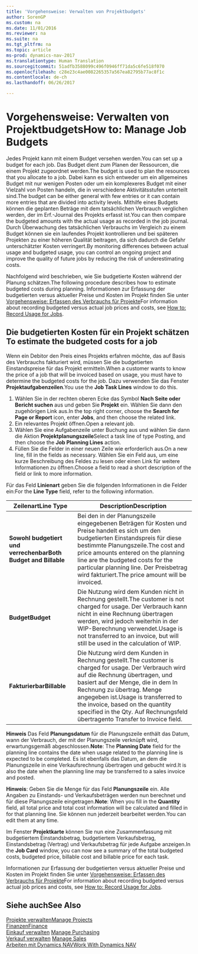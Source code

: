```yaml
---
title: 'Vorgehensweise: Verwalten von Projektbudgets'
author: SorenGP
ms.custom: na
ms.date: 11/01/2016
ms.reviewer: na
ms.suite: na
ms.tgt_pltfrm: na
ms.topic: article
ms-prod: dynamics-nav-2017
ms.translationtype: Human Translation
ms.sourcegitcommit: 51adfb3588099c496f0946ff71da5c6fe518f070
ms.openlocfilehash: c28e23c4ae0082265357a567ea82795b77ac8f1c
ms.contentlocale: de-ch
ms.lasthandoff: 06/26/2017

---
```


# <a name="how-to-manage-job-budgets"></a><span data-ttu-id="88c8a-102">Vorgehensweise: Verwalten von Projektbudgets</span><span class="sxs-lookup"><span data-stu-id="88c8a-102">How to: Manage Job Budgets</span></span>
<span data-ttu-id="88c8a-103">Jedes Projekt kann mit einem Budget versehen werden.</span><span class="sxs-lookup"><span data-stu-id="88c8a-103">You can set up a budget for each job.</span></span> <span data-ttu-id="88c8a-104">Das Budget dient zum Planen der Ressourcen, die einem Projekt zugeordnet werden.</span><span class="sxs-lookup"><span data-stu-id="88c8a-104">The budget is used to plan the resources that you allocate to a job.</span></span> <span data-ttu-id="88c8a-105">Dabei kann es sich entweder um ein allgemeines Budget mit nur wenigen Posten oder um ein komplexeres Budget mit einer Vielzahl von Posten handeln, die in verschiedene Aktivitätsstufen unterteilt sind.</span><span class="sxs-lookup"><span data-stu-id="88c8a-105">The budget can be either general with few entries or it can contain more entries that are divided into activity levels.</span></span> <span data-ttu-id="88c8a-106">Mithilfe eines Budgets können die geplanten Beträge mit dem tatsächlichen Verbrauch verglichen werden, der im Erf.-Journal des Projekts erfasst ist.</span><span class="sxs-lookup"><span data-stu-id="88c8a-106">You can then compare the budgeted amounts with the actual usage as recorded in the job journal.</span></span> <span data-ttu-id="88c8a-107">Durch Überwachung des tatsächlichen Verbrauchs im Vergleich zu einem Budget können sie ein laufendes Projekt kontrollieren und bei späteren Projekten zu einer höheren Qualität beitragen, da sich dadurch die Gefahr unterschätzter Kosten verringert.</span><span class="sxs-lookup"><span data-stu-id="88c8a-107">By monitoring differences between actual usage and budgeted usage, you can control an ongoing project and improve the quality of future jobs by reducing the risk of underestimating costs.</span></span>

<span data-ttu-id="88c8a-108">Nachfolgend wird beschrieben, wie Sie budgetierte Kosten während der Planung schätzen.</span><span class="sxs-lookup"><span data-stu-id="88c8a-108">The following procedure describes how to estimate budgeted costs during planning.</span></span> <span data-ttu-id="88c8a-109">Informationen zur Erfassung der budgetierten versus aktueller Preise und Kosten im Projekt finden Sie unter [Vorgehensweise: Erfassen des Verbrauchs für Projekte](projects-how-record-job-usage.md)</span><span class="sxs-lookup"><span data-stu-id="88c8a-109">For information about recording budgeted versus actual job prices and costs, see [How to: Record Usage for Jobs](projects-how-record-job-usage.md).</span></span>  

## <span data-ttu-id="88c8a-110"><a name="JobBudgetCosts"></a> Die budgetierten Kosten für ein Projekt schätzen</span><span class="sxs-lookup"><span data-stu-id="88c8a-110"><a name="JobBudgetCosts"></a> To estimate the budgeted costs for a job</span></span>  
<span data-ttu-id="88c8a-111">Wenn ein Debitor den Preis eines Projekts erfahren möchte, das auf Basis des Verbrauchs fakturiert wird, müssen Sie die budgetierten Einstandspreise für das Projekt ermitteln.</span><span class="sxs-lookup"><span data-stu-id="88c8a-111">When a customer wants to know the price of a job that will be invoiced based on usage, you must have to determine the budgeted costs for the job.</span></span> <span data-ttu-id="88c8a-112">Dazu verwenden Sie das Fenster **Projektaufgabenzeilen**.</span><span class="sxs-lookup"><span data-stu-id="88c8a-112">You use the **Job Task Lines** window to do this.</span></span>

1. <span data-ttu-id="88c8a-113">Wählen Sie in der rechten oberen Ecke das Symbol **Nach Seite oder Bericht suchen** aus und geben Sie **Projekt** ein. Wählen Sie dann den zugehörigen Link aus.</span><span class="sxs-lookup"><span data-stu-id="88c8a-113">In the top right corner, choose the **Search for Page or Report** icon, enter **Jobs**, and then choose the related link.</span></span>  
2. <span data-ttu-id="88c8a-114">Ein relevantes Projekt öffnen.</span><span class="sxs-lookup"><span data-stu-id="88c8a-114">Open a relevant job.</span></span>
3. <span data-ttu-id="88c8a-115">Wählen Sie eine Aufgabenzeile unter Buchung aus und wählen Sie dann die Aktion **Projektplanungszeile**</span><span class="sxs-lookup"><span data-stu-id="88c8a-115">Select a task line of type Posting, and then choose the **Job Planning Lines** action.</span></span>
4. <span data-ttu-id="88c8a-116">Füllen Sie die Felder in einer neuen Zeile wie erforderlich aus.</span><span class="sxs-lookup"><span data-stu-id="88c8a-116">On a new line, fill in the fields as necessary.</span></span> <span data-ttu-id="88c8a-117">Wählen Sie ein Feld aus, um eine kurze Beschreibung des Feldes zu lesen oder einen Link für weitere Informationen zu öffnen.</span><span class="sxs-lookup"><span data-stu-id="88c8a-117">Choose a field to read a short description of the field or link to more information.</span></span>   

<span data-ttu-id="88c8a-118">Für das Feld **Linienart** geben Sie die folgenden Informationen in die Felder ein:</span><span class="sxs-lookup"><span data-stu-id="88c8a-118">For the **Line Type** field, refer to the following information.</span></span>  

|<span data-ttu-id="88c8a-119">Zeilenart</span><span class="sxs-lookup"><span data-stu-id="88c8a-119">Line Type</span></span> |<span data-ttu-id="88c8a-120">Description</span><span class="sxs-lookup"><span data-stu-id="88c8a-120">Description</span></span> |
|----------|------------|
|<span data-ttu-id="88c8a-121">**Sowohl budgetiert und verrechenbar**</span><span class="sxs-lookup"><span data-stu-id="88c8a-121">**Both Budget and Billable**</span></span>|<span data-ttu-id="88c8a-122">Bei den in der Planungszeile eingegebenen Beträgen für Kosten und Preise handelt es sich um den budgetierten Einstandspreis für diese bestimmte Planungszeile.</span><span class="sxs-lookup"><span data-stu-id="88c8a-122">The cost and price amounts entered on the planning line are the budgeted costs for the particular planning line.</span></span> <span data-ttu-id="88c8a-123">Der Preisbetrag wird fakturiert.</span><span class="sxs-lookup"><span data-stu-id="88c8a-123">The price amount will be invoiced.</span></span>|
|<span data-ttu-id="88c8a-124">**Budget**</span><span class="sxs-lookup"><span data-stu-id="88c8a-124">**Budget**</span></span>|<span data-ttu-id="88c8a-125">Die Nutzung wird dem Kunden nicht in Rechnung gestellt.</span><span class="sxs-lookup"><span data-stu-id="88c8a-125">The customer is not charged for usage.</span></span> <span data-ttu-id="88c8a-126">Der Verbrauch kann nicht in eine Rechnung übertragen werden, wird jedoch weiterhin in der WIP-Berechnung verwendet.</span><span class="sxs-lookup"><span data-stu-id="88c8a-126">Usage is not transferred to an invoice, but will still be used in the calculation of WIP.</span></span>|
|<span data-ttu-id="88c8a-127">**Fakturierbar**</span><span class="sxs-lookup"><span data-stu-id="88c8a-127">**Billable**</span></span>|<span data-ttu-id="88c8a-128">Die Nutzung wird dem Kunden in Rechnung gestellt.</span><span class="sxs-lookup"><span data-stu-id="88c8a-128">The customer is charged for usage.</span></span> <span data-ttu-id="88c8a-129">Der Verbrauch wird auf die Rechnung übertragen, und basiert auf der Menge, die in dem In Rechnung zu übertrag. Menge angegeben ist.</span><span class="sxs-lookup"><span data-stu-id="88c8a-129">Usage is transferred to the invoice, based on the quantity specified in the Qty.</span></span> <span data-ttu-id="88c8a-130">Auf Rechnungsfeld übertragen</span><span class="sxs-lookup"><span data-stu-id="88c8a-130">to Transfer to Invoice field.</span></span>|

<span data-ttu-id="88c8a-131">**Hinweis** Das Feld **Planungsdatum** für die Planungszeile enthält das Datum, wann der Verbrauch, der mit der Planungszeile verknüpft wird, erwartungsgemäß abgeschlossen.</span><span class="sxs-lookup"><span data-stu-id="88c8a-131">**Note**: The **Planning Date** field for the planning line contains the date when usage related to the planning line is expected to be completed.</span></span> <span data-ttu-id="88c8a-132">Es ist ebenfalls das Datum, an dem die Planungszeile in eine Verkaufsrechnung übertragen und gebucht wird.</span><span class="sxs-lookup"><span data-stu-id="88c8a-132">It is also the date when the planning line may be transferred to a sales invoice and posted.</span></span>  

<span data-ttu-id="88c8a-133">**Hinweis**: Geben Sie die Menge für das Feld **Planungszeile** ein. Alle Angaben zu Einstands- und Verkaufsbeträgen werden nun berechnet und für diese Planungszeile eingetragen.</span><span class="sxs-lookup"><span data-stu-id="88c8a-133">**Note**: When you fill in the **Quantity** field, all total price and total cost information will be calculated and filled in for that planning line.</span></span> <span data-ttu-id="88c8a-134">Sie können nun jederzeit bearbeitet werden.</span><span class="sxs-lookup"><span data-stu-id="88c8a-134">You can edit them at any time.</span></span>

<span data-ttu-id="88c8a-135">Im Fenster **Projektkarte** können Sie nun eine Zusammenfassung mit budgetiertem Einstandsbetrag, budgetiertem Verkaufsbetrag, Einstandsbetrag (Vertrag) und Verkaufsbetrag für jede Aufgabe anzeigen.</span><span class="sxs-lookup"><span data-stu-id="88c8a-135">In the **Job Card** window, you can now see a summary of the total budgeted costs, budgeted price, billable cost and billable price for each task.</span></span>

<span data-ttu-id="88c8a-136">Informationen zur Erfassung der budgetierten versus aktueller Preise und Kosten im Projekt finden Sie unter [Vorgehensweise: Erfassen des Verbrauchs für Projekte](projects-how-record-job-usage.md)</span><span class="sxs-lookup"><span data-stu-id="88c8a-136">For information about recording budgeted versus actual job prices and costs, see [How to: Record Usage for Jobs](projects-how-record-job-usage.md).</span></span>

## <a name="see-also"></a><span data-ttu-id="88c8a-137">Siehe auch</span><span class="sxs-lookup"><span data-stu-id="88c8a-137">See Also</span></span>
[<span data-ttu-id="88c8a-138">Projekte verwalten</span><span class="sxs-lookup"><span data-stu-id="88c8a-138">Manage Projects</span></span>](projects-manage-projects.md)  
[<span data-ttu-id="88c8a-139">Finanzen</span><span class="sxs-lookup"><span data-stu-id="88c8a-139">Finance</span></span>](finance-setup.md)  
<span data-ttu-id="88c8a-140">[Einkauf verwalten](purchasing-manage-purchasing.md)       </span><span class="sxs-lookup"><span data-stu-id="88c8a-140">[Manage Purchasing](purchasing-manage-purchasing.md)       </span></span>  
<span data-ttu-id="88c8a-141">[Verkauf verwalten](sales-manage-sales.md)    </span><span class="sxs-lookup"><span data-stu-id="88c8a-141">[Manage Sales](sales-manage-sales.md)    </span></span>  
[<span data-ttu-id="88c8a-142">Arbeiten mit Dynamics NAV</span><span class="sxs-lookup"><span data-stu-id="88c8a-142">Work With Dynamics NAV</span></span>](ui-work-product.md)  

